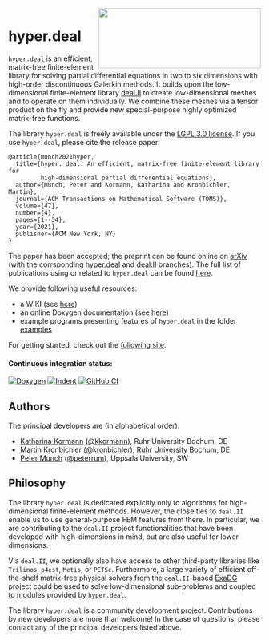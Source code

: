 <img align="right" width="324" height="120" src="doc/pictures/logo.png">

# hyper.deal

`hyper.deal` is an efficient, matrix-free finite-element library for solving
partial differential equations in two to six dimensions with high-order
discontinuous Galerkin methods. It builds upon the low-dimensional
finite-element library [deal.II](https://www.dealii.org/) to create low-dimensional
meshes and to operate on them individually. We combine these meshes via a tensor
product on the fly and provide new special-purpose highly optimized matrix-free
functions.

The library `hyper.deal` is freely available under the [LGPL 3.0 license](LICENSE.MD).
If you use `hyper.deal`, please cite the release paper:
```
@article{munch2021hyper,
  title={hyper. deal: An efficient, matrix-free finite-element library for
         high-dimensional partial differential equations},
  author={Munch, Peter and Kormann, Katharina and Kronbichler, Martin},
  journal={ACM Transactions on Mathematical Software (TOMS)},
  volume={47},
  number={4},
  pages={1--34},
  year={2021},
  publisher={ACM New York, NY}
}
```
The paper has been accepted; the preprint can be found online on [arXiv](https://arxiv.org/abs/2002.08110)
(with the corrsponding [hyper.deal](https://github.com/hyperdeal/hyperdeal/tree/paper_release) 
and [deal.II](https://github.com/hyperdeal/dealii/tree/paper_release) branches).
The full list of publications using or related to `hyper.deal` can be found
[here](../../wiki/Publications).

We provide following useful resources:
- a WIKI (see [here](../../wiki/home))
- an online Doxygen documentation (see [here](https://hyperdeal.github.io/hyperdeal/))
- example programs presenting features of `hyper.deal` in the  folder [examples](examples)


For getting started, check out the [following site](../../wiki/Getting-started).

#### Continuous integration status:

[![Doxygen](https://github.com/hyperdeal/hyperdeal/workflows/Doxygen/badge.svg)](https://github.com/hyperdeal/hyperdeal/actions?query=workflow%3ADoxygen)
[![Indent](https://github.com/hyperdeal/hyperdeal/workflows/Indent/badge.svg)](https://github.com/hyperdeal/hyperdeal/actions?query=workflow%3AIndent)
[![GitHub CI](https://github.com/hyperdeal/hyperdeal/workflows/GitHub%20CI/badge.svg)](https://github.com/hyperdeal/hyperdeal/actions?query=workflow%3A%22GitHub+CI%22)

## Authors

The principal developers are (in alphabetical order):

- [Katharina Kormann](https://math.ruhr-uni-bochum.de/fakultaet/arbeitsbereiche/numerik/gruppe-kormann/team/prof-dr-katharina-kormann/) ([@kkormann](https://github.com/kkormann)), Ruhr University Bochum, DE
- [Martin Kronbichler](https://math.ruhr-uni-bochum.de/fakultaet/arbeitsbereiche/numerik/gruppe-kronbichler/team/prof-dr-martin-kronbichler/) ([@kronbichler](https://github.com/kronbichler)), Ruhr University Bochum, DE
- [Peter Munch](https://peterrum.github.io/) ([@peterrum](https://github.com/peterrum)), Uppsala University, SW

## Philosophy

The library `hyper.deal` is dedicated explicitly only to algorithms for high-dimensional finite-element methods. However, the close ties to `deal.II` enable us to use general-purpose FEM features from there. In particular, we are contributing to the `deal.II` project functionalities that have been developed with high-dimensions in mind, but are also useful for lower dimensions.

Via `deal.II`, we optionally also have access to other third-party libraries like `Trilinos`, `p4est`, `Metis`, or `PETSc`. Furthermore, a large variety of efficient off-the-shelf matrix-free physical solvers from the `deal.II`-based [ExaDG](https://github.com/exadg/exadg) project could be used to solve low-dimensional sub-problems and coupled to modules provided by `hyper.deal`.

The library `hyper.deal` is a community development project. Contributions by new developers are more than welcome! In the case of questions, please contact any of the principal developers listed above.
